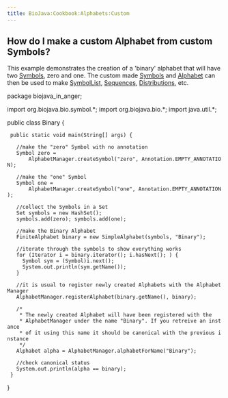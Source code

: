 ```yaml
---
title: BioJava:Cookbook:Alphabets:Custom
---
```


How do I make a custom Alphabet from custom Symbols?
----------------------------------------------------

This example demonstrates the creation of a 'binary' alphabet that will
have two
[Symbols](http://www.biojava.org/docs/api15/org/biojava/bio/symbol/Symbol.html),
zero and one. The custom made
[Symbols](http://www.biojava.org/docs/api15/org/biojava/bio/symbol/Symbol.html)
and
[Alphabet](http://www.biojava.org/docs/api15/org/biojava/bio/symbol/Alphabet.html)
can then be used to make
[SymbolList](http://www.biojava.org/docs/api15/org/biojava/bio/symbol/SymbolList.html),
[Sequences](http://www.biojava.org/docs/api15/org/biojava/bio/seq/Sequence.html),
[Distributions](http://www.biojava.org/docs/api15/org/biojava/bio/dist/Distribution.html),
etc.

<java> package biojava\_in\_anger;

import org.biojava.bio.symbol.\*; import org.biojava.bio.\*; import
java.util.\*;

public class Binary {

` public static void main(String[] args) {`

`   //make the "zero" Symbol with no annotation`  
`   Symbol zero =`  
`       AlphabetManager.createSymbol("zero", Annotation.EMPTY_ANNOTATION);`

`   //make the "one" Symbol`  
`   Symbol one =`  
`       AlphabetManager.createSymbol("one", Annotation.EMPTY_ANNOTATION);`

`   //collect the Symbols in a Set`  
`   Set symbols = new HashSet();`  
`   symbols.add(zero); symbols.add(one);`

`   //make the Binary Alphabet`  
`   FiniteAlphabet binary = new SimpleAlphabet(symbols, "Binary");`

`   //iterate through the symbols to show everything works`  
`   for (Iterator i = binary.iterator(); i.hasNext(); ) {`  
`     Symbol sym = (Symbol)i.next();`  
`     System.out.println(sym.getName());`  
`   }`

`   //it is usual to register newly created Alphabets with the AlphabetManager`  
`   AlphabetManager.registerAlphabet(binary.getName(), binary);`

`   /*`  
`    * The newly created Alphabet will have been registered with the`  
`    * AlphabetManager under the name "Binary". If you retreive an instance`  
`    * of it using this name it should be canonical with the previous instance`  
`    */`  
`   Alphabet alpha = AlphabetManager.alphabetForName("Binary");`

`   //check canonical status`  
`   System.out.println(alpha == binary);`  
` }`

} </java>
